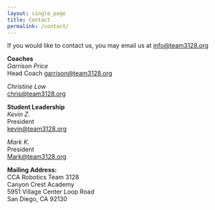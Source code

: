 ```yaml
---
layout: single_page
title: Contact
permalink: /contact/
---
```


If you would like to contact us, you may email us at [info@team3128.org](mailto:info@team3128.org)

**Coaches**    
*Garrison Price*  
Head Coach
[garrison@team3128.org](mailto:garrison@team3128.org) 

*Christine Low*   
[chris@team3128.org](mailto:chris@team3128.org)

**Student Leadership**  
*Kevin Z.*  
President  
[kevin@team3128.org](mailto:kevin@team3128.org)

*Mark K.*  
President  
[Mark@team3128.org](mailto:mark@team3128.org)

<!-- 
**Item Requests:**  
If you would like to request an item for the workshop, the robot, or robotics, [tell us here](https://docs.google.com/forms/d/e/1FAIpQLSeDOGKZMsi8F6hn1Md16a8cnNyxb3TEy5sdJTwQK0GUv-Sf8w/viewform)
-->

**Mailing Address:**  
CCA Robotics Team 3128  
Canyon Crest Academy  
5951 Village Center Loop Road  
San Diego, CA 92130
